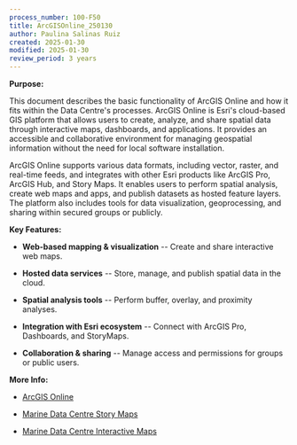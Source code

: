 ```yaml
---
process_number: 100-F50
title: ArcGISOnline_250130
author: Paulina Salinas Ruiz
created: 2025-01-30
modified: 2025-01-30
review_period: 3 years
---
```


**Purpose:**



This document describes the basic functionality of ArcGIS Online and how it fits within the Data Centre's processes. ArcGIS Online is Esri's cloud-based GIS platform that allows users to create, analyze, and share spatial data through interactive maps, dashboards, and applications. It provides an accessible and collaborative environment for managing geospatial information without the need for local software installation.



ArcGIS Online supports various data formats, including vector, raster, and real-time feeds, and integrates with other Esri products like ArcGIS Pro, ArcGIS Hub, and Story Maps. It enables users to perform spatial analysis, create web maps and apps, and publish datasets as hosted feature layers. The platform also includes tools for data visualization, geoprocessing, and sharing within secured groups or publicly.



**Key Features:**



- **Web-based mapping & visualization** -- Create and share interactive web maps.



- **Hosted data services** -- Store, manage, and publish spatial data in the cloud.



- **Spatial analysis tools** -- Perform buffer, overlay, and proximity analyses.



- **Integration with Esri ecosystem** -- Connect with ArcGIS Pro, Dashboards, and StoryMaps.



- **Collaboration & sharing** -- Manage access and permissions for groups or public users.



**More Info:**



- [ArcGIS Online](https://www.arcgis.com/index.html)



- [Marine Data Centre Story Maps](https://marinedata.psf.ca/knowledge-hubs/storytelling/)



- [Marine Data Centre Interactive Maps](https://maps.sogdatacentre.ca/search?collection=appAndMap)
